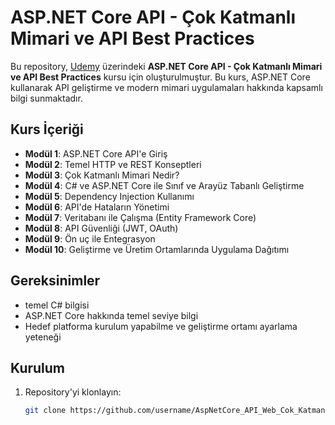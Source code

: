 # ASP.NET Core API - Çok Katmanlı Mimari ve API Best Practices

Bu repository, [Udemy](https://www.udemy.com/course/asp-net-core-api-web-cok-katmanli-mimari-api-best-practices/?couponCode=25BBPMXACCAGE2) üzerindeki **ASP.NET Core API - Çok Katmanlı Mimari ve API Best Practices** kursu için oluşturulmuştur. Bu kurs, ASP.NET Core kullanarak API geliştirme ve modern mimari uygulamaları hakkında kapsamlı bilgi sunmaktadır.

## Kurs İçeriği

- **Modül 1**: ASP.NET Core API'e Giriş
- **Modül 2**: Temel HTTP ve REST Konseptleri
- **Modül 3**: Çok Katmanlı Mimari Nedir?
- **Modül 4**: C# ve ASP.NET Core ile Sınıf ve Arayüz Tabanlı Geliştirme
- **Modül 5**: Dependency Injection Kullanımı
- **Modül 6**: API'de Hataların Yönetimi
- **Modül 7**: Veritabanı ile Çalışma (Entity Framework Core)
- **Modül 8**: API Güvenliği (JWT, OAuth)
- **Modül 9**: Ön uç ile Entegrasyon
- **Modül 10**: Geliştirme ve Üretim Ortamlarında Uygulama Dağıtımı

## Gereksinimler

- temel C# bilgisi
- ASP.NET Core hakkında temel seviye bilgi
- Hedef platforma kurulum yapabilme ve geliştirme ortamı ayarlama yeteneği

## Kurulum

1. Repository'yi klonlayın:
   ```bash
   git clone https://github.com/username/AspNetCore_API_Web_Cok_Katmanli_Mimari.git
